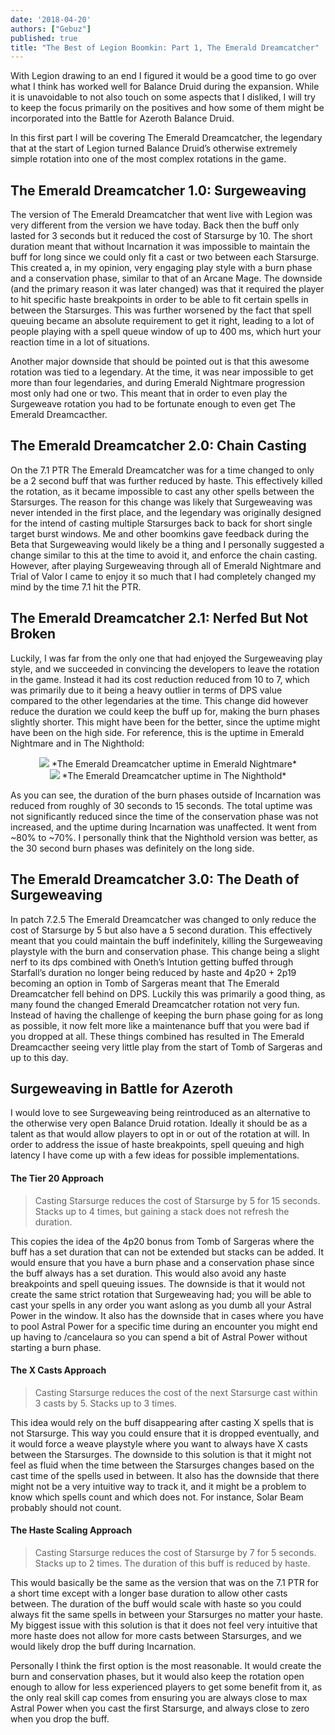 ```yaml
---
date: '2018-04-20'
authors: ["Gebuz"]
published: true
title: "The Best of Legion Boomkin: Part 1, The Emerald Dreamcatcher"
---
```

With Legion drawing to an end I figured it would be a good time to go over what I think has worked well for Balance Druid during the expansion. While it is unavoidable to not  also touch on some aspects that I disliked, I will try to keep the focus primarily on the positives and how some of them might be incorporated into the Battle for Azeroth Balance Druid.

In this first part I will be covering The Emerald Dreamcatcher, the legendary that at the start of Legion turned Balance Druid’s otherwise extremely simple rotation into one of the most complex rotations in the game.

## The Emerald Dreamcatcher 1.0: Surgeweaving
The version of The Emerald Dreamcatcher that went live with Legion was very different from the version we have today. Back then the buff only lasted for 3 seconds but it reduced the cost of Starsurge by 10. The short duration meant that without Incarnation it was impossible to maintain the buff for long since we could only fit a cast or two between each Starsurge. This created a, in my opinion, very engaging play style with a burn phase and a conservation phase, similar to that of an Arcane Mage. The downside (and the primary reason it was later changed) was that it required the player to hit specific haste breakpoints in order to be able to fit certain spells in between the Starsurges. This was further worsened by the fact that spell queuing became an absolute requirement to get it right, leading to a lot of people playing with a spell queue window of up to 400 ms, which hurt your reaction time in a lot of situations.

Another major downside that should be pointed out is that this awesome rotation was tied to a legendary. At the time, it was near impossible to get more than four legendaries, and during Emerald Nightmare progression most only had one or two. This meant that in order to even play the Surgeweave rotation you had to be fortunate enough to even get The Emerald Dreamcacther.

## The Emerald Dreamcatcher 2.0: Chain Casting
On the 7.1 PTR The Emerald Dreamcatcher was for a time changed to only be a 2 second buff that was further reduced by haste. This effectively killed the rotation, as it became impossible to cast any other spells between the Starsurges. The reason for this change was likely that Surgeweaving was never intended in the first place, and the legendary was originally designed for the intend of casting multiple Starsurges back to back for short single target burst windows. Me and other boomkins gave feedback during the Beta that Surgeweaving would likely be a thing and I personally suggested a change similar to this at the time to avoid it, and enforce the chain casting. However, after playing Surgeweaving through all of Emerald Nightmare and Trial of Valor I came to enjoy it so much that I had completely changed my mind by the time 7.1 hit the PTR.

## The Emerald Dreamcatcher 2.1: Nerfed But Not Broken
Luckily, I was far from the only one that had enjoyed the Surgeweaving play style, and we succeeded in convincing the developers to leave the rotation in the game. Instead it had its cost reduction reduced from 10 to 7, which was primarily due to it being a heavy outlier in terms of DPS value compared to the other legendaries at the time. This change did however reduce the duration we could keep the buff up for, making the burn phases slightly shorter. This might have been for the better, since the uptime might have been on the high side. For reference, this is the uptime in Emerald Nightmare and in The Nighthold:

<center>
        <img src="https://gebuz.files.wordpress.com/2018/04/eduptimeen.png?w=840&h=165" ></img>
        *The Emerald Dreamcatcher uptime in Emerald Nightmare*
</center>

<center>
        <img src="https://gebuz.files.wordpress.com/2018/04/eduptimenh.png?w=840&h=163" ></img>
        *The Emerald Dreamcatcher uptime in The Nighthold*
</center>

As you can see, the duration of the burn phases outside of Incarnation was reduced from roughly of 30 seconds to 15 seconds. The total uptime was not significantly reduced since the time of the conservation phase was not increased, and the uptime during Incarnation was unaffected. It went from ~80% to ~70%. I personally think that the Nighthold version was better, as the 30 second burn phases was definitely on the long side.

## The Emerald Dreamcatcher 3.0: The Death of Surgeweaving
In patch 7.2.5 The Emerald Dreamcatcher was changed to only reduce the cost of Starsurge by 5 but also have a 5 second duration. This effectively meant that you could maintain the buff indefinitely, killing the Surgeweaving playstyle with the burn and conservation phase. This change being a slight nerf to its dps combined with Oneth’s Intution getting buffed through Starfall’s duration no longer being reduced by haste and 4p20 + 2p19 becoming an option in Tomb of Sargeras meant that The Emerald Dreamcatcher fell behind on DPS. Luckily this was primarily a good thing, as many found the changed Emerald Dreamcatcher rotation not very fun. Instead of having the challenge of keeping the burn phase going for as long as possible, it now felt more like a maintenance buff that you were bad if you dropped at all. These things combined has resulted in The Emerald Dreamcacther seeing very little play from the start of Tomb of Sargeras and up to this day.

## Surgeweaving in Battle for Azeroth
I would love to see Surgeweaving being reintroduced as an alternative to the otherwise very open Balance Druid rotation. Ideally it should be as a talent as that would allow players to opt in or out of the rotation at will. In order to address the issue of haste breakpoints,  spell queuing and high latency I have come up with a few ideas for possible implementations.

#### The Tier 20 Approach

>Casting Starsurge reduces the cost of Starsurge by 5 for 15 seconds. Stacks up to 4 times, but gaining a stack does not refresh the duration.

This copies the idea of the 4p20 bonus from Tomb of Sargeras where the buff has a set duration that can not be extended but stacks can be added. It would ensure that you have a burn phase and a conservation phase since the buff always has a set duration. This would also avoid any haste breakpoints and spell queuing issues. The downside is that it would not create the same strict rotation that Surgeweaving had; you will be able to cast your spells in any order you want aslong as you dumb all your Astral Power in the window. It also has the downside that in cases where you have to pool Astral Power for a specific time during an encounter you might end up having to /cancelaura so you can spend a bit of Astral Power without starting a burn phase.

#### The X Casts Approach

>Casting Starsurge reduces the cost of the next Starsurge cast within 3 casts by 5. Stacks up to 3 times.

This idea would rely on the buff disappearing after casting X spells that is not Starsurge. This way you could ensure that it is dropped eventually, and it would force a weave playstyle where you want to always have X casts between the Starsurges. The downside to this solution is that it might not feel as fluid when the time between the Starsurges changes based on the cast time of the spells used in between. It also has the downside that there might not be a very intuitive way to track it, and it might be a problem to know which spells count and which does not. For instance, Solar Beam probably should not count.

#### The Haste Scaling Approach

>Casting Starsurge reduces the cost of Starsurge by 7 for 5 seconds. Stacks up to 2 times. The duration of this buff is reduced by haste.

This would basically be the same as the version that was on the 7.1 PTR for a short time except with a longer base duration to allow other casts between. The duration of the buff would scale with haste so you could always fit the same spells in between your Starsurges no matter your haste. My biggest issue with this solution is that it does not feel very intuitive that more haste does not allow for more casts between Starsurges, and we would likely drop the buff during Incarnation.

Personally I think the first option is the most reasonable. It would create the burn and conservation phases, but it would also keep the rotation open enough to allow for less experienced players to get some benefit from it, as the only real skill cap comes from ensuring you are always close to max Astral Power when you cast the first Starsurge, and always close to zero when you drop the buff.
